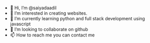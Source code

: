 - 👋 Hi, I’m @saiyadaadil
- 👀 I’m interested in creating websites.
- 🌱 I’m currently learning python and full stack development using javascript
- 💞️ I’m looking to collaborate on github
- 📫 How to reach me you can contact me

<!---
saiyadaadil/saiyadaadil is a ✨ special ✨ repository because its `README.md` (this file) appears on your GitHub profile.
You can click the Preview link to take a look at your changes.
--->
